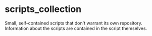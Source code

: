 # scripts_collection
Small, self-contained scripts that don't warrant its own repository. Information about the scripts are contained in the script themselves.
